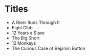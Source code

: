 # Titles

* A River Runs Through It
* Fight Club
* 12 Years a Slave
* The Big Short
* 12 Monkeys
* The Curious Case of Bejamin Button